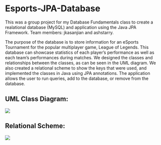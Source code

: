 # Esports-JPA-Database

This was a group project for my Database Fundamentals class to create a realational database (MySQL) and application using the Java JPA Framework. Team members: jkasanjian and ashstarry.

The purpose of the database is to store information for an eSports Tournament for the popular multiplayer game, League of Legends. 
This database can showcase statistics of each player’s performance as well as each team’s performances during matches. We designed
the classes and relationships between the classes, as can be seen in the UML diagram. We also created a relational scheme to show
the keys that were used, and implemented the classes in Java using JPA annotations. The application allows the user to run queries, add
to the database, or remove from the database.

## UML Class Diagram:
![](images/UMLdiagram.png)

## Relational Scheme:
![](images/relationalScheme.png)
